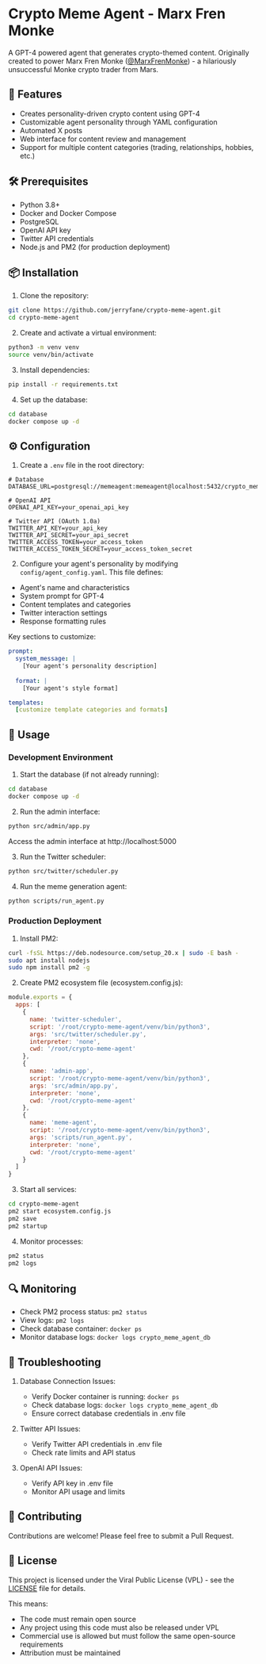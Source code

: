 # Crypto Meme Agent - Marx Fren Monke

A GPT-4 powered agent that generates crypto-themed content. Originally created to power Marx Fren Monke ([@MarxFrenMonke](https://x.com/MarxFrenMonke)) - a hilariously unsuccessful Monke crypto trader from Mars.

## 🌟 Features

- Creates personality-driven crypto content using GPT-4
- Customizable agent personality through YAML configuration
- Automated X posts
- Web interface for content review and management
- Support for multiple content categories (trading, relationships, hobbies, etc.)

## 🛠️ Prerequisites

- Python 3.8+
- Docker and Docker Compose
- PostgreSQL
- OpenAI API key
- Twitter API credentials
- Node.js and PM2 (for production deployment)

## 📦 Installation

1. Clone the repository:
```bash
git clone https://github.com/jerryfane/crypto-meme-agent.git
cd crypto-meme-agent
```

2. Create and activate a virtual environment:
```bash
python3 -m venv venv
source venv/bin/activate
```

3. Install dependencies:
```bash
pip install -r requirements.txt
```

4. Set up the database:
```bash
cd database
docker compose up -d
```

## ⚙️ Configuration

1. Create a `.env` file in the root directory:

```env
# Database
DATABASE_URL=postgresql://memeagent:memeagent@localhost:5432/crypto_meme_agent

# OpenAI API
OPENAI_API_KEY=your_openai_api_key

# Twitter API (OAuth 1.0a)
TWITTER_API_KEY=your_api_key
TWITTER_API_SECRET=your_api_secret
TWITTER_ACCESS_TOKEN=your_access_token
TWITTER_ACCESS_TOKEN_SECRET=your_access_token_secret
```

2. Configure your agent's personality by modifying `config/agent_config.yaml`. This file defines:
- Agent's name and characteristics
- System prompt for GPT-4
- Content templates and categories
- Twitter interaction settings
- Response formatting rules

Key sections to customize:
```yaml
prompt:
  system_message: |
    [Your agent's personality description]
  
  format: |
    [Your agent's style format]

templates:
  [customize template categories and formats]
```

## 🚀 Usage

### Development Environment

1. Start the database (if not already running):
```bash
cd database
docker compose up -d
```

2. Run the admin interface:
```bash
python src/admin/app.py
```
Access the admin interface at http://localhost:5000

3. Run the Twitter scheduler:
```bash
python src/twitter/scheduler.py
```

4. Run the meme generation agent:
```bash
python scripts/run_agent.py
```

### Production Deployment

1. Install PM2:
```bash
curl -fsSL https://deb.nodesource.com/setup_20.x | sudo -E bash -
sudo apt install nodejs
sudo npm install pm2 -g
```

2. Create PM2 ecosystem file (ecosystem.config.js):
```javascript
module.exports = {
  apps: [
    {
      name: 'twitter-scheduler',
      script: '/root/crypto-meme-agent/venv/bin/python3',
      args: 'src/twitter/scheduler.py',
      interpreter: 'none',
      cwd: '/root/crypto-meme-agent'
    },
    {
      name: 'admin-app',
      script: '/root/crypto-meme-agent/venv/bin/python3',
      args: 'src/admin/app.py',
      interpreter: 'none',
      cwd: '/root/crypto-meme-agent'
    },
    {
      name: 'meme-agent',
      script: '/root/crypto-meme-agent/venv/bin/python3',
      args: 'scripts/run_agent.py',
      interpreter: 'none',
      cwd: '/root/crypto-meme-agent'
    }
  ]
}
```

3. Start all services:
```bash
cd crypto-meme-agent
pm2 start ecosystem.config.js
pm2 save
pm2 startup
```

4. Monitor processes:
```bash
pm2 status
pm2 logs
```

## 🔍 Monitoring

- Check PM2 process status: `pm2 status`
- View logs: `pm2 logs`
- Check database container: `docker ps`
- Monitor database logs: `docker logs crypto_meme_agent_db`

## 🚨 Troubleshooting

1. Database Connection Issues:
   - Verify Docker container is running: `docker ps`
   - Check database logs: `docker logs crypto_meme_agent_db`
   - Ensure correct database credentials in .env file

2. Twitter API Issues:
   - Verify Twitter API credentials in .env file
   - Check rate limits and API status

3. OpenAI API Issues:
   - Verify API key in .env file
   - Monitor API usage and limits

## 🤝 Contributing

Contributions are welcome! Please feel free to submit a Pull Request.

## 📄 License

This project is licensed under the Viral Public License (VPL) - see the [LICENSE](LICENSE) file for details.

This means:
- The code must remain open source
- Any project using this code must also be released under VPL
- Commercial use is allowed but must follow the same open-source requirements
- Attribution must be maintained